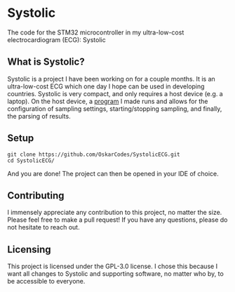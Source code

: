 # Systolic
The code for the STM32 microcontroller in my ultra-low-cost electrocardiogram (ECG): Systolic

## What is Systolic?
Systolic is a project I have been working on for a couple months. It is an ultra-low-cost ECG which one day I hope can be used in developing countries. Systolic is very compact, and only requires a host device (e.g. a laptop). On the host device, a [program]( https://github.com/OskarCodes/SystolicHost) I made runs and allows for the configuration of sampling settings, starting/stopping sampling, and finally, the parsing of results.

## Setup
```shell
git clone https://github.com/OskarCodes/SystolicECG.git
cd SystolicECG/
```
And you are done! The project can then be opened in your IDE of choice.

## Contributing
I immensely appreciate any contribution to this project, no matter the size. Please feel free to make a pull request! If you have any questions, please do not hesitate to reach out.

## Licensing
This project is licensed under the GPL-3.0 license. I chose this because I want all changes to Systolic and supporting software, no matter who by, to be accessible to everyone.
